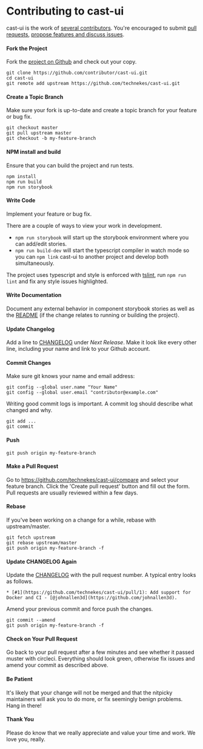 # Contributing to cast-ui

cast-ui is the work of [several contributors](https://github.com/technekes/cast-ui/graphs/contributors). You're encouraged to submit [pull requests](https://github.com/technekes/cast-ui/pulls), [propose features and discuss issues](https://github.com/technekes/cast-ui/issues).

#### Fork the Project

Fork the [project on Github](https://github.com/technekes/cast-ui) and check out your copy.

```
git clone https://github.com/contributor/cast-ui.git
cd cast-ui
git remote add upstream https://github.com/technekes/cast-ui.git
```

#### Create a Topic Branch

Make sure your fork is up-to-date and create a topic branch for your feature or bug fix.

```
git checkout master
git pull upstream master
git checkout -b my-feature-branch
```

#### NPM install and build

Ensure that you can build the project and run tests.

```
npm install
npm run build
npm run storybook
```

#### Write Code

Implement your feature or bug fix.

There are a couple of ways to view your work in development.

- `npm run storybook` will start up the storybook environment where you can add/edit stories.
- `npm run build-dev` will start the typescript compiler in watch mode so you can `npm link` cast-ui to another project and develop both simultaneously.

The project uses typescript and style is enforced with [tslint](https://palantir.github.io/tslint/), run `npm run lint` and fix any style issues highlighted.

#### Write Documentation

Document any external behavior in component storybook stories as well as the [README](README.md) (if the change relates to running or building the project).

#### Update Changelog

Add a line to [CHANGELOG](CHANGELOG.md) under _Next Release_. Make it look like every other line, including your name and link to your Github account.

#### Commit Changes

Make sure git knows your name and email address:

```
git config --global user.name "Your Name"
git config --global user.email "contributor@example.com"
```

Writing good commit logs is important. A commit log should describe what changed and why.

```
git add ...
git commit
```

#### Push

```
git push origin my-feature-branch
```

#### Make a Pull Request

Go to https://github.com/technekes/cast-ui/compare and select your feature branch. Click the 'Create pull request' button and fill out the form. Pull requests are usually reviewed within a few days.

#### Rebase

If you've been working on a change for a while, rebase with upstream/master.

```
git fetch upstream
git rebase upstream/master
git push origin my-feature-branch -f
```

#### Update CHANGELOG Again

Update the [CHANGELOG](CHANGELOG.md) with the pull request number. A typical entry looks as follows.

```
* [#1](https://github.com/technekes/cast-ui/pull/1): Add support for Docker and CI - [@johnallen3d](https://github.com/johnallen3d).
```

Amend your previous commit and force push the changes.

```
git commit --amend
git push origin my-feature-branch -f
```

#### Check on Your Pull Request

Go back to your pull request after a few minutes and see whether it passed muster with circleci. Everything should look green, otherwise fix issues and amend your commit as described above.

#### Be Patient

It's likely that your change will not be merged and that the nitpicky maintainers will ask you to do more, or fix seemingly benign problems. Hang in there!

#### Thank You

Please do know that we really appreciate and value your time and work. We love you, really.
